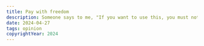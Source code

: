 ```yaml
---
title: Pay with freedom
description: Someone says to me, "If you want to use this, you must not tell anybody about this." That is the same as saying, "You can use this as long as you are giving up your freedom to tell this to everyone."
date: 2024-04-27
tags: opinion
copyrightYear: 2024
---
```

